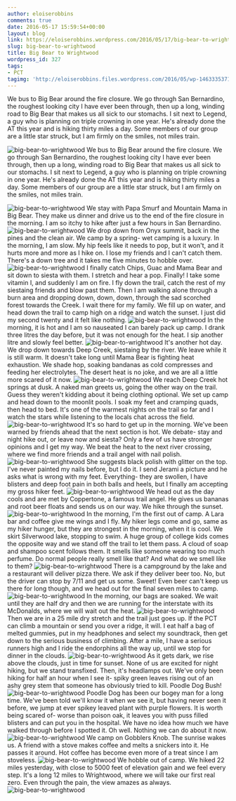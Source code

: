 ```yaml
---
author: eloiserobbins
comments: true
date: 2016-05-17 15:59:54+00:00
layout: blog
link: https://eloiserobbins.wordpress.com/2016/05/17/big-bear-to-wrightwood/
slug: big-bear-to-wrightwood
title: Big Bear to Wrightwood
wordpress_id: 327
tags:
- PCT
tagimg: 'http://eloiserobbins.files.wordpress.com/2016/05/wp-1463335371624.jpg'
---
```


We bus to Big Bear around the fire closure. We go through San Bernardino, the roughest looking city I have ever been through, then up a long, winding road to Big Bear that makes us all sick to our stomachs. I sit next to Legend, a guy who is planning on triple crowning in one year. He's already done the AT this year and is hiking thirty miles a day. Some members of our group are a little star struck, but I am firmly on the smiles, not miles train.


![big-bear-to-wrightwood](http://eloiserobbins.files.wordpress.com/2016/05/wp-1463335371624.jpg)
We bus to Big Bear around the fire closure. We go through San Bernardino, the roughest looking city I have ever been through, then up a long, winding road to Big Bear that makes us all sick to our stomachs. I sit next to Legend, a guy who is planning on triple crowning in one year. He's already done the AT this year and is hiking thirty miles a day. Some members of our group are a little star struck, but I am firmly on the smiles, not miles train.

![big-bear-to-wrightwood](http://eloiserobbins.files.wordpress.com/2016/05/img_20160510_093421.jpg)
We stay with Papa Smurf and Mountain Mama in Big Bear. They make us dinner and drive us to the end of the fire closure in the morning. I am so itchy to hike after just a few hours in San Bernardino.
![big-bear-to-wrightwood](http://eloiserobbins.files.wordpress.com/2016/05/wp-1463443739115.jpg)
We drop down from Onyx summit, back in the pines and the clean air. We camp by a spring- wet camping is a luxury. In the morning, I am slow. My hip feels like it needs to pop, but it won't, and it hurts more and more as I hike on. I lose my friends and I can't catch them. There's a down tree and it takes me five minutes to hobble over.
![big-bear-to-wrightwood](http://eloiserobbins.files.wordpress.com/2016/05/wp-1463444185364.jpg)
I finally catch Chips, Guac and Mama Bear and sit down to siesta with them. I stretch and hear a pop. Finally! I take some vitamin I, and suddenly I am on fire. I fly down the trail, catch the rest of my siestaing friends and blow past them. Then I am walking alone through a burn area and dropping down, down, down, through the sad scorched forest towards the Creek. I wait there for my family. We fill up on water, and head down the trail to camp high on a ridge and watch the sunset. I just did my second twenty and it felt like nothing.
![big-bear-to-wrightwood](http://eloiserobbins.files.wordpress.com/2016/05/wp-1463445941169.jpg)
In the morning, it is hot and I am so nauseated I can barely pack up camp. I drank three litres the day before, but it was not enough for the heat. I sip another litre and slowly feel better.
![big-bear-to-wrightwood](http://eloiserobbins.files.wordpress.com/2016/05/wp-1463495930554.jpg)
It's another hot day. We drop down towards Deep Creek, siestaing by the river. We leave while it is still warm. It doesn't take long until Mama Bear is fighting heat exhaustion. We shade hop, soaking bandanas as cold compresses and feeding her electrolytes. The desert heat is no joke, and we are all a little more scared of it now.
![big-bear-to-wrightwood](http://eloiserobbins.files.wordpress.com/2016/05/wp-1463496133019.jpg)
We reach Deep Creek hot springs at dusk. A naked man greets us, going the other way on the trail. Guess they weren't kidding about it being clothing optional. We set up camp and head down to the moonlit pools. I soak my feet and cramping quads, then head to bed. It's one of the warmest nights on the trail so far and I watch the stars while listening to the locals chat across the field.
![big-bear-to-wrightwood](http://eloiserobbins.files.wordpress.com/2016/05/wp-1463496378929.jpg)
It's so hard to get up in the morning. We've been warned by friends ahead that the next section is hot. We debate- stay and night hike out, or leave now and siesta? Only a few of us have stronger opinions and I get my way. We beat the heat to the next river crossing, where we find more friends and a trail angel with nail polish.
![big-bear-to-wrightwood](http://eloiserobbins.files.wordpress.com/2016/05/wp-1463496531239.jpg)
She suggests black polish with glitter on the top. I've never painted my nails before, but I do it. I send Jerami a picture and he asks what is wrong with my feet. Everything- they are swollen, I have blisters and deep foot pain in both balls and heels, but I finally am accepting my gross hiker feet.
![big-bear-to-wrightwood](http://eloiserobbins.files.wordpress.com/2016/05/wp-1463496723969.jpg)
We head out as the day cools and are met by Coppertone, a famous trail angel. He gives us bananas and root beer floats and sends us on our way. We hike through the sunset.
![big-bear-to-wrightwood](http://eloiserobbins.files.wordpress.com/2016/05/wp-1463496980194.jpg)
In the morning, I'm the first out of camp. A Lara bar and coffee give me wings and I fly. My hiker legs come and go, same as my hiker hunger, but they are strongest in the morning, when it is cool. We skirt Silverwood lake, stopping to swim. A huge group of college kids comes the opposite way and we stand off the trail to let them pass. A cloud of soap and shampoo scent follows them. It smells like someone wearing too much perfume. Do normal people really smell like that? And what do we smell like to them?
![big-bear-to-wrightwood](http://eloiserobbins.files.wordpress.com/2016/05/wp-1463497958216.jpg)
There is a campground by the lake and a restaurant will deliver pizza there. We ask if they deliver beer too. No, but the driver can stop by 7/11 and get us some. Sweet! Even beer can't keep us there for long though, and we head out for the final seven miles to camp.
![big-bear-to-wrightwood](http://eloiserobbins.files.wordpress.com/2016/05/wp-1463498149038.jpg)
In the morning, our bags are soaked. We wait until they are half dry and then we are running for the interstate with its McDonalds, where we will wait out the heat.
![big-bear-to-wrightwood](http://eloiserobbins.files.wordpress.com/2016/05/wp-1463498352296.jpg)
Then we are in a 25 mile dry stretch and the trail just goes up. If the PCT can climb a mountain or send you over a ridge, it will. I eat half a bag of melted gummies, put in my headphones and select my soundtrack, then get down to the serious business of climbing. After a mile, I have a serious runners high and I ride the endorphins all the way up, until we stop for dinner in the clouds.
![big-bear-to-wrightwood](http://eloiserobbins.files.wordpress.com/2016/05/wp-1463498588328.jpg)
As it gets dark, we rise above the clouds, just in time for sunset. None of us are excited for night hiking, but we stand transfixed. Then, it's headlamps out. We've only been hiking for half an hour when I see it- spiky green leaves rising out of an ashy grey stem that someone has obviously tried to kill. Poodle Dog Bush!
![big-bear-to-wrightwood](http://eloiserobbins.files.wordpress.com/2016/05/wp-1463498766673.jpg)
Poodle Dog has been our bogey man for a long time. We've been told we'll know it when we see it, but having never seen it before, we jump at ever spikey leaved plant with purple flowers. It is worth being scared of- worse than poison oak, it leaves you with puss filled blisters and can put you in the hospital. We have no idea how much we have walked through before I spotted it. Oh well. Nothing we can do about it now.
![big-bear-to-wrightwood](http://eloiserobbins.files.wordpress.com/2016/05/wp-1463499105563.jpg)
We camp on Gobblers Knob. The sunrise wakes us. A friend with a stove makes coffee and melts a snickers into it. He passes it around. Hot coffee has become even more of a treat since I am stoveless.
![big-bear-to-wrightwood](http://eloiserobbins.files.wordpress.com/2016/05/wp-1463499286865.jpg)
We hobble out of camp. We hiked 22 miles yesterday, with close to 5000 feet of elevation gain and we feel every step. It's a long 12 miles to Wrightwood, where we will take our first real zero. Even through the pain, the view amazes as always.
![big-bear-to-wrightwood](http://eloiserobbins.files.wordpress.com/2016/05/wp-1463499449453.jpg)
